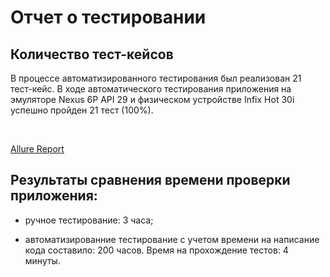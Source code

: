 # Отчет о тестировании

## Количество тест-кейсов

В процессе автоматизированного тестирования был реализован 21 тест-кейс.
В ходе автоматического тестирования приложения на эмуляторе Nexus 6P API 29 и физическом устройстве Infix Hot 30i успешно пройден 21 тест (100%).

![]()
![]()

[Allure Report]()

## Результаты сравнения времени проверки приложения:

- ручное тестирование: 3 часа;

- автоматизированние тестирование с учетом времени на написание кода составило: 200 часов. Время на прохождение тестов: 4 минуты.
